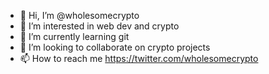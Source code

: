 - 👋 Hi, I’m @wholesomecrypto
- 👀 I’m interested in web dev and crypto
- 🌱 I’m currently learning git
- 💞️ I’m looking to collaborate on crypto projects
- 📫 How to reach me https://twitter.com/wholesomecrypto

<!---
wholesomecrypto/wholesomecrypto is a ✨ special ✨ repository because its `README.md` (this file) appears on your GitHub profile.
You can click the Preview link to take a look at your changes.
--->

